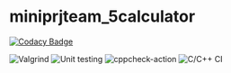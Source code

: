 # miniprjteam_5calculator

[![Codacy Badge](https://api.codacy.com/project/badge/Grade/40072eb404bb4772817c9e1be79a1f32)](https://app.codacy.com/gh/99003177/miniprjteam_5calculator?utm_source=github.com&utm_medium=referral&utm_content=99003177/miniprjteam_5calculator&utm_campaign=Badge_Grade)

![Valgrind](https://github.com/99003177/miniprjteam_5calculator/workflows/Valgrind/badge.svg)
![Unit testing](https://github.com/99003177/miniprjteam_5calculator/workflows/Unit%20testing/badge.svg)
![cppcheck-action](https://github.com/99003177/miniprjteam_5calculator/workflows/cppcheck-action/badge.svg)
![C/C++ CI](https://github.com/99003177/miniprjteam_5calculator/workflows/C/C++%20CI/badge.svg)
